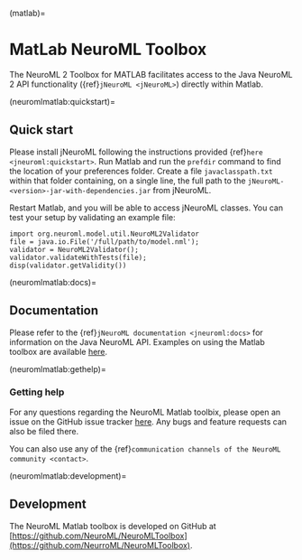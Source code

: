 (matlab)=
# MatLab NeuroML Toolbox

The NeuroML 2 Toolbox for MATLAB facilitates access to the Java NeuroML 2 API functionality ({ref}`jNeuroML <jNeuroML>`) directly within Matlab.

(neuromlmatlab:quickstart)=
## Quick start

Please install jNeuroML following the instructions provided {ref}`here <jneuroml:quickstart>`.
Run Matlab and run the `prefdir` command to find the location of your preferences folder.
Create a file `javaclasspath.txt` within that folder containing, on a single line, the full path to the `jNeuroML-<version>-jar-with-dependencies.jar` from jNeuroML.

Restart Matlab, and you will be able to access jNeuroML classes.
You can test your setup by validating an example file:

```{code-block}
import org.neuroml.model.util.NeuroML2Validator
file = java.io.File('/full/path/to/model.nml');
validator = NeuroML2Validator();
validator.validateWithTests(file);
disp(validator.getValidity())
```

(neuromlmatlab:docs)=
## Documentation

Please refer to the {ref}`jNeuroML documentation <jneuroml:docs>` for information on the Java NeuroML API.
Examples on using the Matlab toolbox are available [here](https://github.com/NeuroML/NeuroMLToolbox/blob/master/examples/run_examples.m).

(neuromlmatlab:gethelp)=
### Getting help

For any questions regarding the NeuroML Matlab toolbix, please open an issue on the GitHub issue tracker [here](https://github.com/NeuroML/NeuroMLToolbox/issues).
Any bugs and feature requests can also be filed there.

You can also use any of the {ref}`communication channels of the NeuroML community <contact>`.

(neuromlmatlab:development)=
## Development

The NeuroML Matlab toolbox is developed on GitHub at [https://github.com/NeuroML/NeuroMLToolbox](https://github.com/NeurroML/NeuroMLToolbox).
